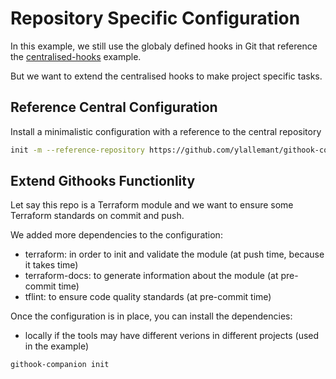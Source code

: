 Repository Specific Configuration
===

In this example, we still use the globaly defined hooks in Git that reference the [centralised-hooks](../centralised-hooks/README.md) example.

But we want to extend the centralised hooks to make project specific tasks.

## Reference Central Configuration

Install a minimalistic configuration with a reference to the central repository

```bash
init -m --reference-repository https://github.com/ylallemant/githook-companion/tree/main/examples/centralised-hooks --reference-path ../githooks
```

## Extend Githooks Functionlity

Let say this repo is a Terraform module and we want to ensure some Terraform standards on commit and push.

We added more dependencies to the configuration:
- terraform: in order to init and validate the module (at push time, because it takes time)
- terraform-docs: to generate information about the module (at pre-commit time)
- tflint: to ensure code quality standards (at pre-commit time)

Once the configuration is in place, you can install the dependencies:

- locally if the tools may have different verions in different projects (used in the example)
```shell
githook-companion init
```
